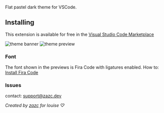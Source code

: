 

Flat pastel dark theme for VSCode. 


## Installing

This extension is available for free in the [Visual Studio Code Marketplace](https://marketplace.visualstudio.com/items/zazcdev.ghostlouise)  

![theme banner](https://i.ibb.co/tbfhtpP/themebanner.png)
![theme preview](https://i.ibb.co/1vcHK6S/themeexamples.png)


### Font

The font shown in the previews is Fira Code with ligatures enabled.
How to: [Install Fira Code](https://github.com/tonsky/FiraCode/wiki/VS-Code-Instructions)


### Issues

contact: support@zazc.dev 


*Created by [zazc](https://github.com/zazcdev) for louise ♡*




